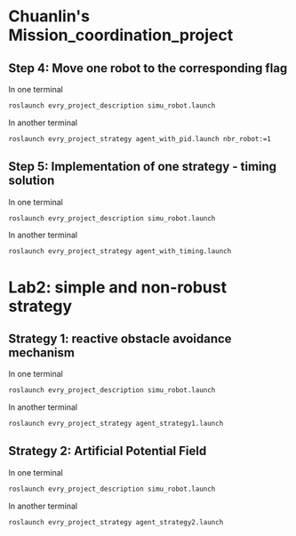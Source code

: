 # Chuanlin's Mission_coordination_project

## Step 4: Move one robot to the corresponding flag
In one terminal
```bash
roslaunch evry_project_description simu_robot.launch
```
In another terminal
```bash
roslaunch evry_project_strategy agent_with_pid.launch nbr_robot:=1
```
## Step 5: Implementation of one strategy - timing solution
In one terminal
```bash
roslaunch evry_project_description simu_robot.launch
```
In another terminal
```bash
roslaunch evry_project_strategy agent_with_timing.launch
```

# Lab2: simple and non-robust strategy
## Strategy 1: reactive obstacle avoidance mechanism
In one terminal
```bash
roslaunch evry_project_description simu_robot.launch
```
In another terminal
```bash
roslaunch evry_project_strategy agent_strategy1.launch
```
## Strategy 2: Artificial Potential Field
In one terminal
```bash
roslaunch evry_project_description simu_robot.launch
```
In another terminal
```bash
roslaunch evry_project_strategy agent_strategy2.launch
```
